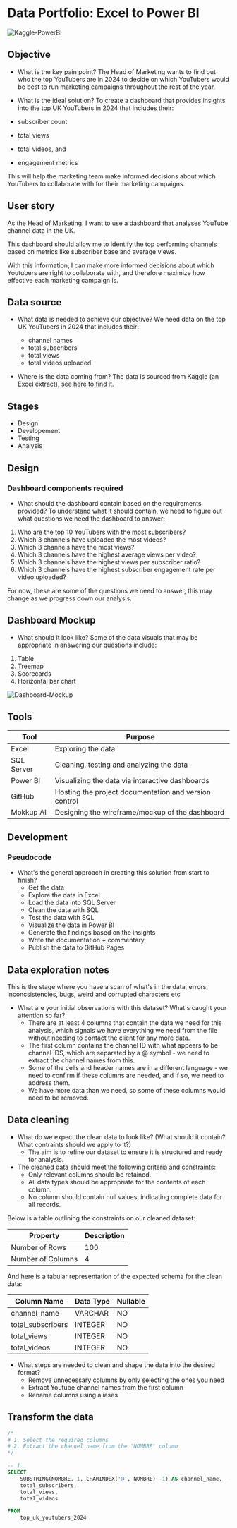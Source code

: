 # Data Portfolio: Excel to Power BI

![Kaggle-PowerBI](assets/images/kaggle_to_powerbi.gif)



## Objective
- What is the key pain point?
The Head of Marketing wants to find out who the top YouTubers are in 2024 to decide on which YouTubers would be best to run marketing campaigns throughout the rest of the year.

- What is the ideal solution?
To create a dashboard that provides insights into the top UK YouTubers in 2024 that includes their:

- subscriber count
- total views
- total videos, and
- engagement metrics

This will help the marketing team make informed decisions about which YouTubers to collaborate with for their marketing campaigns.

## User story
As the Head of Marketing, I want to use a dashboard that analyses YouTube channel data in the UK.

This dashboard should allow me to identify the top performing channels based on metrics like subscriber base and average views.

With this information, I can make more informed decisions about which Youtubers are right to collaborate with, and therefore maximize how effective each marketing campaign is.

## Data source
- What data is needed to achieve our objective?
We need data on the top UK YouTubers in 2024 that includes their:

  - channel names
  - total subscribers
  - total views
  - total videos uploaded

- Where is the data coming from? The data is sourced from Kaggle (an Excel extract), [see here to find it](https://www.kaggle.com/datasets/bhavyadhingra00020/top-100-social-media-influencers-2024-countrywise?resource=download).

## Stages
- Design
- Developement
- Testing
- Analysis

## Design
### Dashboard components required
- What should the dashboard contain based on the requirements provided?
To understand what it should contain, we need to figure out what questions we need the dashboard to answer:

1. Who are the top 10 YouTubers with the most subscribers?
2. Which 3 channels have uploaded the most videos?
3. Which 3 channels have the most views?
4. Which 3 channels have the highest average views per video?
5. Which 3 channels have the highest views per subscriber ratio?
6. Which 3 channels have the highest subscriber engagement rate per video uploaded?

For now, these are some of the questions we need to answer, this may change as we progress down our analysis.

## Dashboard Mockup
- What should it look like?
Some of the data visuals that may be appropriate in answering our questions include:

1. Table
2. Treemap
3. Scorecards
4. Horizontal bar chart

![Dashboard-Mockup](assets/images/dashboard_mockup.png)

## Tools
| Tool | Purpose |
| --- | --- |
| Excel |	Exploring the data |
| SQL Server |	Cleaning, testing and analyzing the data |
| Power BI |	Visualizing the data via interactive dashboards |
| GitHub |	Hosting the project documentation and version control |
| Mokkup AI |	Designing the wireframe/mockup of the dashboard |

## Development
### Pseudocode
- What's the general approach in creating this solution from start to finish?
  - Get the data
  - Explore the data in Excel
  - Load the data into SQL Server
  - Clean the data with SQL
  - Test the data with SQL
  - Visualize the data in Power BI
  - Generate the findings based on the insights
  - Write the documentation + commentary
  - Publish the data to GitHub Pages

## Data exploration notes
This is the stage where you have a scan of what's in the data, errors, inconcsistencies, bugs, weird and corrupted characters etc

- What are your initial observations with this dataset? What's caught your attention so far?
  - There are at least 4 columns that contain the data we need for this analysis, which signals we have everything we need from the file without needing to contact the client for any more data.
  - The first column contains the channel ID with what appears to be channel IDS, which are separated by a @ symbol - we need to extract the channel names from this.
  - Some of the cells and header names are in a different language - we need to confirm if these columns are needed, and if so, we need to address them.
  - We have more data than we need, so some of these columns would need to be removed.
 
## Data cleaning
- What do we expect the clean data to look like? (What should it contain? What contraints should we apply to it?)
  - The aim is to refine our dataset to ensure it is structured and ready for analysis.
- The cleaned data should meet the following criteria and constraints:
  - Only relevant columns should be retained.
  - All data types should be appropriate for the contents of each column.
  - No column should contain null values, indicating complete data for all records.
 
Below is a table outlining the constraints on our cleaned dataset:

| Property |	Description |
| --- | --- |
| Number of Rows |	100 |
| Number of Columns |	4 |

And here is a tabular representation of the expected schema for the clean data:

| Column Name |	Data Type |	Nullable |
| --- | --- | --- |
| channel_name |	VARCHAR |	NO |
| total_subscribers |	INTEGER |	NO |
| total_views |	INTEGER |	NO |
| total_videos | INTEGER | NO |

- What steps are needed to clean and shape the data into the desired format?
  - Remove unnecessary columns by only selecting the ones you need
  - Extract Youtube channel names from the first column
  - Rename columns using aliases
 
## Transform the data

```sql
/*
# 1. Select the required columns
# 2. Extract the channel name from the 'NOMBRE' column
*/

-- 1.
SELECT
    SUBSTRING(NOMBRE, 1, CHARINDEX('@', NOMBRE) -1) AS channel_name,  -- 2.
    total_subscribers,
    total_views,
    total_videos

FROM
    top_uk_youtubers_2024
```
